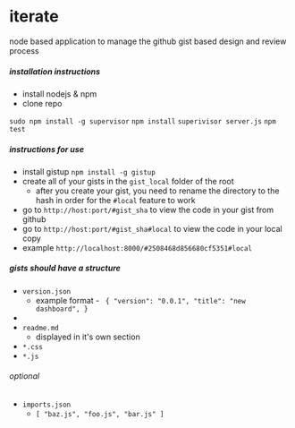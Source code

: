 iterate
=======

node based application to manage the github gist based design and review process

##### installation instructions
* install nodejs & npm
* clone repo

```sudo npm install -g supervisor```
```npm install```
```superivisor server.js```
```npm test```

##### instructions for use

* install gistup `npm install -g gistup`
* create all of your gists in the `gist_local` folder of the root
  * after you create your gist, you need to rename the directory to the hash in order for the `#local` feature to work
* go to `http://host:port/#gist_sha` to view the code in your gist from github
* go to `http://host:port/#gist_sha#local` to view the code in your local copy
* example `http://localhost:8000/#2508468d856680cf5351#local`

##### gists should have a structure

* `version.json`
  * example format - `
{
    "version": "0.0.1",
    "title": "new dashboard",
}`
*
* `readme.md`
  * displayed in it's own section
* `*.css`
* `*.js`

###### optional
* `imports.json`
  * `
    [
    "baz.js",
    "foo.js",
    "bar.js"
    ]
  `
